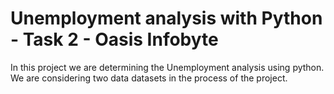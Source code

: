 # Unemployment analysis with Python - Task 2 - Oasis Infobyte
In this project we are determining the Unemployment analysis using python. We are considering two data datasets in the process of the project.
